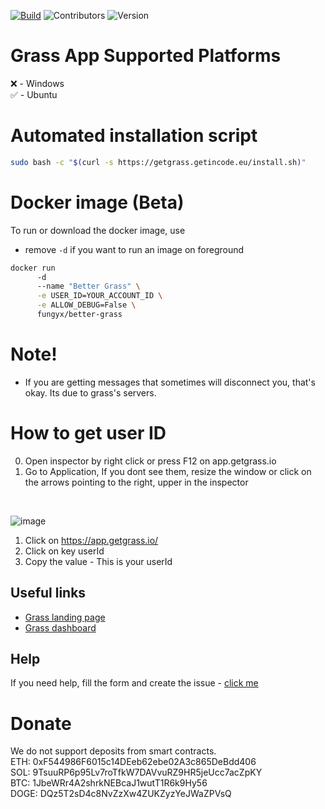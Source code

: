 [![Build](https://img.shields.io/github/actions/workflow/status/FungY911/better-grass/npm-publish-github-packages.yml?style=for-the-badge)](https://github.com/FungY911/better-grass/actions/workflows/npm-publish-github-packages.yml)
![Contributors](https://img.shields.io/github/contributors-anon/FungY911/better-grass?style=for-the-badge)
![Version](https://img.shields.io/github/v/tag/FungY911/better-grass?style=for-the-badge)

# Grass App Supported Platforms

❌ - Windows
</br>
✅ - Ubuntu

# Automated installation script

```bash
sudo bash -c "$(curl -s https://getgrass.getincode.eu/install.sh)"
```

# Docker image (Beta)
To run or download the docker image, use

- remove `-d` if you want to run an image on foreground

```bash
docker run 
      -d
      --name "Better Grass" \
      -e USER_ID=YOUR_ACCOUNT_ID \
      -e ALLOW_DEBUG=False \
      fungyx/better-grass
```

# Note!

- If you are getting messages that sometimes will disconnect you, that's okay. Its due to grass's servers.

# How to get user ID

0. Open inspector by right click or press F12 on app.getgrass.io
1. Go to Application, If you dont see them, resize the window or click on the arrows pointing to the right, upper in the inspector
</br>

![image](https://github.com/FungY911/better-grass/assets/74965749/0b8b31b7-57d8-49d2-b945-31b895a49e62)

1. Click on https://app.getgrass.io/
2. Click on key userId
3. Copy the value - This is your userId

## Useful links

- [Grass landing page](https://www.getgrass.io)
- [Grass dashboard](https://app.getgrass.io/register/?referralCode=7WfvhuMPb4I1plY)

## Help

If you need help, fill the form and create the issue - [click me](https://github.com/FungY911/better-grass/issues)

# Donate
We do not support deposits from smart contracts. 
</br>
ETH: 0xF544986F6015c14DEeb62ebe02A3c865DeBdd406
</br>
SOL: 9TsuuRP6p95Lv7roTfkW7DAVvuRZ9HR5jeUcc7acZpKY
</br>
BTC: 1JbeWRr4A2shrkNEBcaJ1wutT1R6k9Hy56
</br>
DOGE: DQz5T2sD4c8NvZzXw4ZUKZyzYeJWaZPVsQ
